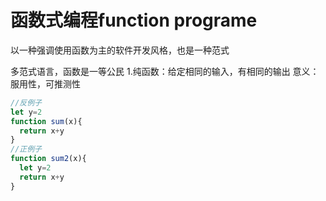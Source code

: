 # 函数式编程function programe
以一种强调使用函数为主的软件开发风格，也是一种范式

多范式语言，函数是一等公民
1.纯函数：给定相同的输入，有相同的输出
意义： 服用性，可推测性
```js
//反例子
let y=2
function sum(x){
  return x+y
}
//正例子
function sum2(x){
  let y=2
  return x+y
}
```


